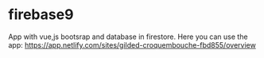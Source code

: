 # firebase9

App with vue,js bootsrap and database in firestore. 
Here you can use the app: https://app.netlify.com/sites/gilded-croquembouche-fbd855/overview
